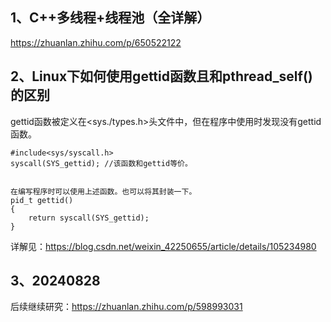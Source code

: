 ## 1、C++多线程+线程池（全详解）
https://zhuanlan.zhihu.com/p/650522122

## 2、Linux下如何使用gettid函数且和pthread_self()的区别
gettid函数被定义在<sys./types.h>头文件中，但在程序中使用时发现没有gettid函数。
```
#include<sys/syscall.h>
syscall(SYS_gettid); //该函数和gettid等价。


在编写程序时可以使用上述函数。也可以将其封装一下。
pid_t gettid()
{
	return syscall(SYS_gettid);
} 
```

详解见：https://blog.csdn.net/weixin_42250655/article/details/105234980

## 3、20240828
后续继续研究：https://zhuanlan.zhihu.com/p/598993031
